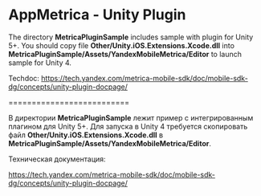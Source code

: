 AppMetrica - Unity Plugin
==========================
The directory **MetricaPluginSample** includes sample with plugin for Unity 5+. You should copy file  **Other/Unity.iOS.Extensions.Xcode.dll** into **MetricaPluginSample/Assets/YandexMobileMetrica/Editor** to launch sample for Unity 4. 

Techdoc:
https://tech.yandex.com/metrica-mobile-sdk/doc/mobile-sdk-dg/concepts/unity-plugin-docpage/

==========================

В директории **MetricaPluginSample** лежит пример с интегрированным плагином для Unity 5+.
Для запуска в Unity 4 требуется скопировать файл **Other/Unity.iOS.Extensions.Xcode.dll** в **MetricaPluginSample/Assets/YandexMobileMetrica/Editor**.

Техническая документация:

https://tech.yandex.com/metrica-mobile-sdk/doc/mobile-sdk-dg/concepts/unity-plugin-docpage/

